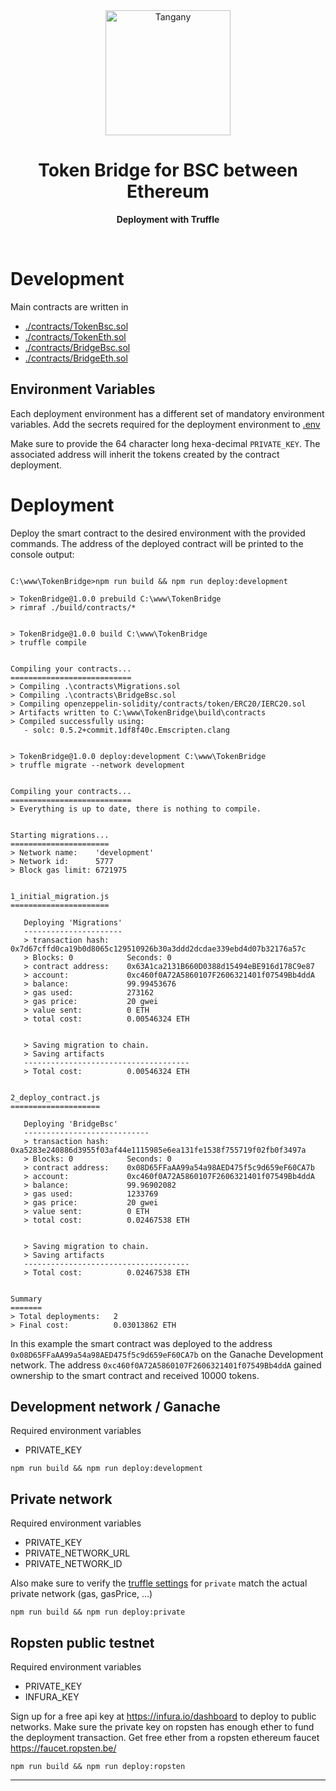<div align="center">  
  <a href="https://tangany.com">  
    <img src="https://raw.githubusercontent.com/Tangany/cloud-wallet/master/docs/logo.svg?sanitize=true"  alt="Tangany" width="200" />  
  </a>  
  <h1>Token Bridge for BSC between Ethereum</h1>      
  <p>  
    <strong>Deployment with Truffle</strong>  
  </p>  
  <br/>  
</div>  

# Development
Main contracts are written in 
  - [./contracts/TokenBsc.sol](./contracts/TokenBsc.sol) 
  - [./contracts/TokenEth.sol](./contracts/TokenEth.sol) 
  - [./contracts/BridgeBsc.sol](./contracts/BridgeBsc.sol) 
  - [./contracts/BridgeEth.sol](./contracts/BridgeEth.sol) 

## Environment Variables

Each deployment environment has a different set of mandatory environment variables. Add the secrets required for the deployment environment to [.env](./.env)

Make sure to provide the 64 character long hexa-decimal `PRIVATE_KEY`. The associated address will inherit the tokens created by the contract deployment.

# Deployment

Deploy the smart contract to the desired environment with the provided commands. The address of the deployed contract will be
printed to the console output:

````

C:\www\TokenBridge>npm run build && npm run deploy:development

> TokenBridge@1.0.0 prebuild C:\www\TokenBridge
> rimraf ./build/contracts/*


> TokenBridge@1.0.0 build C:\www\TokenBridge
> truffle compile


Compiling your contracts...
===========================
> Compiling .\contracts\Migrations.sol
> Compiling .\contracts\BridgeBsc.sol
> Compiling openzeppelin-solidity/contracts/token/ERC20/IERC20.sol
> Artifacts written to C:\www\TokenBridge\build\contracts
> Compiled successfully using:
   - solc: 0.5.2+commit.1df8f40c.Emscripten.clang


> TokenBridge@1.0.0 deploy:development C:\www\TokenBridge
> truffle migrate --network development


Compiling your contracts...
===========================
> Everything is up to date, there is nothing to compile.


Starting migrations...
======================
> Network name:    'development'
> Network id:      5777
> Block gas limit: 6721975


1_initial_migration.js
======================

   Deploying 'Migrations'
   ----------------------
   > transaction hash:    0x7d67cffd0ca19b0d8065c129510926b30a3ddd2dcdae339ebd4d07b32176a57c
   > Blocks: 0            Seconds: 0
   > contract address:    0x63A1ca2131B660D0388d15494eBE916d178C9e87
   > account:             0xc460f0A72A5860107F2606321401f07549Bb4ddA
   > balance:             99.99453676
   > gas used:            273162
   > gas price:           20 gwei
   > value sent:          0 ETH
   > total cost:          0.00546324 ETH


   > Saving migration to chain.
   > Saving artifacts
   -------------------------------------
   > Total cost:          0.00546324 ETH


2_deploy_contract.js
====================

   Deploying 'BridgeBsc'
   ----------------------------
   > transaction hash:    0xa5283e240886d3955f03af44e1115985e6ea131fe1538f755719f02fb0f3497a
   > Blocks: 0            Seconds: 0
   > contract address:    0x08D65FFaAA99a54a98AED475f5c9d659eF60CA7b
   > account:             0xc460f0A72A5860107F2606321401f07549Bb4ddA
   > balance:             99.96902082
   > gas used:            1233769
   > gas price:           20 gwei
   > value sent:          0 ETH
   > total cost:          0.02467538 ETH


   > Saving migration to chain.
   > Saving artifacts
   -------------------------------------
   > Total cost:          0.02467538 ETH


Summary
=======
> Total deployments:   2
> Final cost:          0.03013862 ETH
````

In this example the smart contract was deployed to the address `0x08D65FFaAA99a54a98AED475f5c9d659eF60CA7b` on the Ganache Development network. The address `0xc460f0A72A5860107F2606321401f07549Bb4ddA` gained ownership to the smart contract and received 10000 tokens.


## Development network / Ganache 
Required environment variables
* PRIVATE_KEY

```
npm run build && npm run deploy:development
```

## Private network 
Required environment variables
* PRIVATE_KEY
* PRIVATE_NETWORK_URL
* PRIVATE_NETWORK_ID

Also make sure to verify the [truffle settings](./truffle-config.js) for `private` match the actual private network (gas, gasPrice, ...)

```
npm run build && npm run deploy:private
```

## Ropsten public testnet 
Required environment variables
* PRIVATE_KEY
* INFURA_KEY

Sign up for a free api key at https://infura.io/dashboard to deploy to public networks. Make sure the private key on ropsten has enough ether to fund the deployment transaction. 
Get free ether from a ropsten ethereum faucet https://faucet.ropsten.be/

```
npm run build && npm run deploy:ropsten
```

***